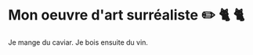 ﻿# Mon oeuvre d'art surréaliste :pencil2: :cat2: :cat2:
Je mange du caviar.
Je bois ensuite du vin.
